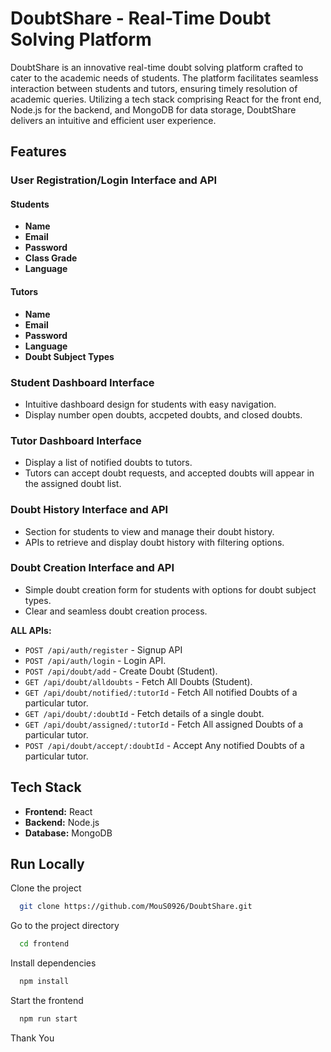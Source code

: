 # DoubtShare - Real-Time Doubt Solving Platform

DoubtShare is an innovative real-time doubt solving platform crafted to cater to the academic needs of students. The platform facilitates seamless interaction between students and tutors, ensuring timely resolution of academic queries. Utilizing a tech stack comprising React for the front end, Node.js for the backend, and MongoDB for data storage, DoubtShare delivers an intuitive and efficient user experience.

## Features

### User Registration/Login Interface and API

#### Students
- **Name**
- **Email**
- **Password**
- **Class Grade**
- **Language**

#### Tutors
- **Name**
- **Email**
- **Password**
- **Language**
- **Doubt Subject Types**



### Student Dashboard Interface

- Intuitive dashboard design for students with easy navigation.
- Display number open doubts, accpeted doubts, and closed doubts.

### Tutor Dashboard Interface

- Display a list of notified doubts to tutors.
- Tutors can accept doubt requests, and accepted doubts will appear in the assigned doubt list.

### Doubt History Interface and API

- Section for students to view and manage their doubt history.
- APIs to retrieve and display doubt history with filtering options.


### Doubt Creation Interface and API

- Simple doubt creation form for students with options for doubt subject types.
- Clear and seamless doubt creation process.

  
**ALL APIs:**
- `POST /api/auth/register` - Signup API
- `POST /api/auth/login` - Login API.
- `POST /api/doubt/add` - Create Doubt  (Student).
- `GET /api/doubt/alldoubts` - Fetch All Doubts (Student).
- `GET /api/doubt/notified/:tutorId` - Fetch All notified Doubts of a particular tutor.
- `GET /api/doubt/:doubtId` -  Fetch details of a single doubt.
- `GET /api/doubt/assigned/:tutorId` -  Fetch All assigned Doubts of a particular tutor.
- `POST /api/doubt/accept/:doubtId` -  Accept Any notified Doubts of a particular tutor.

## Tech Stack

- **Frontend:** React
- **Backend:** Node.js
- **Database:** MongoDB

## Run Locally

Clone the project

```bash
  git clone https://github.com/MouS0926/DoubtShare.git
```

Go to the project directory

```bash
  cd frontend
```

Install dependencies

```bash
  npm install 

```

Start the frontend 

```bash
  npm run start
```


Thank You

